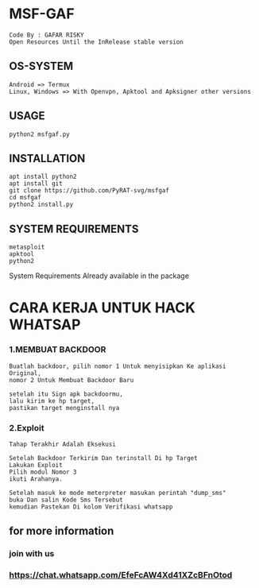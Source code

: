 # MSF-GAF

```
Code By : GAFAR RISKY
Open Resources Until the InRelease stable version
```

## OS-SYSTEM
```
Android => Termux
Linux, Windows => With Openvpn, Apktool and Apksigner other versions
```

## USAGE
```
python2 msfgaf.py

```

## INSTALLATION

```
apt install python2
apt install git
git clone https://github.com/PyRAT-svg/msfgaf
cd msfgaf
python2 install.py
```
## SYSTEM REQUIREMENTS
```
metasploit
apktool
python2
```
System Requirements
Already available in the package 

# CARA KERJA UNTUK HACK WHATSAP
### 1.MEMBUAT BACKDOOR
```
Buatlah backdoor, pilih nomor 1 Untuk menyisipkan Ke aplikasi Original, 
nomor 2 Untuk Membuat Backdoor Baru

setelah itu Sign apk backdoormu,
lalu kirim ke hp target,
pastikan target menginstall nya

```
### 2.Exploit
```
Tahap Terakhir Adalah Eksekusi

Setelah Backdoor Terkirim Dan terinstall Di hp Target
Lakukan Exploit
Pilih modul Nomor 3
ikuti Arahanya.

Setelah masuk ke mode meterpreter masukan perintah "dump_sms"
buka Dan salin Kode Sms Tersebut
kemudian Pastekan Di kolom Verifikasi whatsapp
```

## for more information
### join with us 
### https://chat.whatsapp.com/EfeFcAW4Xd41XZcBFnOtod

